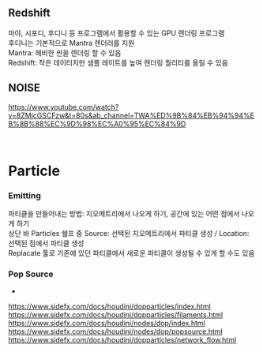 ## Redshift
마야, 시포디, 후디니 등 프로그램에서 활용할 수 있는 GPU 렌더링 프로그램   
후디니는 기본적으로 Mantra 렌더러를 지원   
Mantra: 헤비한 씬을 렌더링 할 수 있음   
Redshift: 작은 데이터지만 샘플 레이트를 높여 렌더링 퀄리티를 올릴 수 있음   

## NOISE
https://www.youtube.com/watch?v=8ZMjcGSCFzw&t=80s&ab_channel=TWA%ED%9B%84%EB%94%94%EB%8B%88%EC%9D%98%EC%A0%95%EC%84%9D 

<br/>

# Particle
### Emitting
파티클을 만들어내는 방법: 지오메트리에서 나오게 하기, 공간에 있는 어떤 점에서 나오게 하기    
상단 바 Particles 쉘프 중 Source: 선택된 지오메트리에서 파티클 생성 / Location: 선택된 점에서 파티클 생성    
Replacate 툴로 기존에 있던 파티클에서 새로운 파티클이 생성될 수 있게 할 수도 있음    

### Pop Source
- 


https://www.sidefx.com/docs/houdini/dopparticles/index.html   
https://www.sidefx.com/docs/houdini/dopparticles/filaments.html    
https://www.sidefx.com/docs/houdini/nodes/dop/index.html   
https://www.sidefx.com/docs/houdini/nodes/dop/popsource.html   
https://www.sidefx.com/docs/houdini/dopparticles/network_flow.html   
